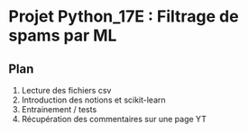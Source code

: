 # Projet Python_17E : Filtrage de spams par ML

## Plan 

1. Lecture des fichiers csv
2. Introduction des notions et scikit-learn
3. Entrainement / tests
4. Récupération des commentaires sur une page YT
